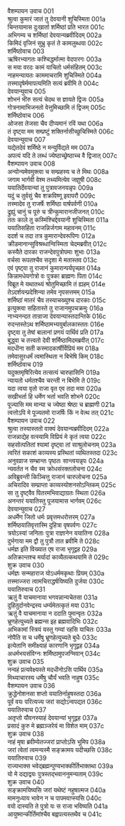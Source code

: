 वैशम्पायन उवाच	001  
श्रुत्वा कुमारं जातं तु देवयानी शुचिस्मिता	001a  
चिन्तयामास दुःखार्ता शर्मिष्ठां प्रति भारत	001c  
अभिगम्य च शर्मिष्ठां देवयान्यब्रवीदिदम्	002a  
किमिदं वृजिनं सुभ्रु कृतं ते कामलुब्धया	002c  
शर्मिष्ठोवाच	003  
ऋषिरभ्यागतः कश्चिद्धर्मात्मा वेदपारगः	003a  
स मया वरदः कामं याचितो धर्मसंहितम्	003c  
नाहमन्यायतः काममाचरामि शुचिस्मिते	004a  
तस्मादृषेर्ममापत्यमिति सत्यं ब्रवीमि ते	004c  
देवयान्युवाच	005  
शोभनं भीरु सत्यं चेदथ स ज्ञायते द्विजः	005a  
गोत्रनामाभिजनतो वेत्तुमिच्छामि तं द्विजम्	005c  
शर्मिष्ठोवाच	006  
ओजसा तेजसा चैव दीप्यमानं रविं यथा	006a  
तं दृष्ट्वा मम सम्प्रष्टुं शक्तिर्नासीच्छुचिस्मिते	006c  
देवयान्युवाच	007  
यद्येतदेवं शर्मिष्ठे न मन्युर्विद्यते मम	007a  
अपत्यं यदि ते लब्धं ज्येष्ठाच्छ्रेष्ठाच्च वै द्विजात्	007c  
वैशम्पायन उवाच	008  
अन्योन्यमेवमुक्त्वा च सम्प्रहस्य च ते मिथः	008a  
जगाम भार्गवी वेश्म तथ्यमित्येव जज्ञुषी	008c  
ययातिर्देवयान्यां तु पुत्रावजनयन्नृपः	009a  
यदुं च तुर्वसुं चैव शक्रविष्णू इवापरौ	009c  
तस्मादेव तु राजर्षेः शर्मिष्ठा वार्षपर्वणी	010a  
द्रुह्युं चानुं च पूरुं च त्रीन्कुमारानजीजनत्	010c  
ततः काले तु कस्मिंश्चिद्देवयानी शुचिस्मिता	011a  
ययातिसहिता राजन्निर्जगाम महावनम्	011c  
ददर्श च तदा तत्र कुमारान्देवरूपिणः	012a  
क्रीडमानान्सुविश्रब्धान्विस्मिता चेदमब्रवीत्	012c  
कस्यैते दारका राजन्देवपुत्रोपमाः शुभाः	013a  
वर्चसा रूपतश्चैव सदृशा मे मतास्तव	013c  
एवं पृष्ट्वा तु राजानं कुमारान्पर्यपृच्छत	014a  
किन्नामधेयगोत्रो वः पुत्रका ब्राह्मणः पिता	014c  
विब्रूत मे यथातथ्यं श्रोतुमिच्छामि तं ह्यहम्	014e  
तेऽदर्शयन्प्रदेशिन्या तमेव नृपसत्तमम्	015a  
शर्मिष्ठां मातरं चैव तस्याचख्युश्च दारकाः	015c  
इत्युक्त्वा सहितास्ते तु राजानमुपचक्रमुः	016a  
नाभ्यनन्दत तान्राजा देवयान्यास्तदान्तिके	016c  
रुदन्तस्तेऽथ शर्मिष्ठामभ्ययुर्बालकास्ततः	016e  
दृष्ट्वा तु तेषां बालानां प्रणयं पार्थिवं प्रति	017a  
बुद्ध्वा च तत्त्वतो देवी शर्मिष्ठामिदमब्रवीत्	017c  
मदधीना सती कस्मादकार्षीर्विप्रियं मम	018a  
तमेवासुरधर्मं त्वमास्थिता न बिभेषि किम्	018c  
शर्मिष्ठोवाच	019  
यदुक्तमृषिरित्येव तत्सत्यं चारुहासिनि	019a  
न्यायतो धर्मतश्चैव चरन्ती न बिभेमि ते	019c  
यदा त्वया वृतो राजा वृत एव तदा मया	020a  
सखीभर्ता हि धर्मेण भर्ता भवति शोभने	020c  
पूज्यासि मम मान्या च ज्येष्ठा श्रेष्ठा च ब्राह्मणी	021a  
त्वत्तोऽपि मे पूज्यतमो राजर्षिः किं न वेत्थ तत्	021c  
वैशम्पायन उवाच	022  
श्रुत्वा तस्यास्ततो वाक्यं देवयान्यब्रवीदिदम्	022a  
राजन्नाद्येह वत्स्यामि विप्रियं मे कृतं त्वया	022c  
सहसोत्पतितां श्यामां दृष्ट्वा तां साश्रुलोचनाम्	023a  
त्वरितं सकाशं काव्यस्य प्रस्थितां व्यथितस्तदा	023c  
अनुवव्राज सम्भ्रान्तः पृष्ठतः सान्त्वयन्नृपः	024a  
न्यवर्तत न चैव स्म क्रोधसंरक्तलोचना	024c  
अविब्रुवन्ती किञ्चित्तु राजानं चारुलोचना	025a  
अचिरादिव सम्प्राप्ता काव्यस्योशनसोऽन्तिकम्	025c  
सा तु दृष्ट्वैव पितरमभिवाद्याग्रतः स्थिता	026a  
अनन्तरं ययातिस्तु पूजयामास भार्गवम्	026c  
देवयान्युवाच	027  
अधर्मेण जितो धर्मः प्रवृत्तमधरोत्तरम्	027a  
शर्मिष्ठयातिवृत्तास्मि दुहित्रा वृषपर्वणः	027c  
त्रयोऽस्यां जनिताः पुत्रा राज्ञानेन ययातिना	028a  
दुर्भगाया मम द्वौ तु पुत्रौ तात ब्रवीमि ते	028c  
धर्मज्ञ इति विख्यात एष राजा भृगूद्वह	029a  
अतिक्रान्तश्च मर्यादां काव्यैतत्कथयामि ते	029c  
शुक्र उवाच	030  
धर्मज्ञः सन्महाराज योऽधर्ममकृथाः प्रियम्	030a  
तस्माज्जरा त्वामचिराद्धर्षयिष्यति दुर्जया	030c  
ययातिरुवाच	031  
ऋतुं वै याचमानाया भगवन्नान्यचेतसा	031a  
दुहितुर्दानवेन्द्रस्य धर्म्यमेतत्कृतं मया	031c  
ऋतुं वै याचमानाया न ददाति पुमान्वृतः	032a  
भ्रूणहेत्युच्यते ब्रह्मन्स इह ब्रह्मवादिभिः	032c  
अभिकामां स्त्रियं यस्तु गम्यां रहसि याचितः	033a  
नोपैति स च धर्मेषु भ्रूणहेत्युच्यते बुधैः	033c  
इत्येतानि समीक्ष्याहं कारणानि भृगूद्वह	034a  
अधर्मभयसंविग्नः शर्मिष्ठामुपजग्मिवान्	034c  
शुक्र उवाच	035  
नन्वहं प्रत्यवेक्ष्यस्ते मदधीनोऽसि पार्थिव	035a  
मिथ्याचारस्य धर्मेषु चौर्यं भवति नाहुष	035c  
वैशम्पायन उवाच	036  
क्रुद्धेनोशनसा शप्तो ययातिर्नाहुषस्तदा	036a  
पूर्वं वयः परित्यज्य जरां सद्योऽन्वपद्यत	036c  
ययातिरुवाच	037  
अतृप्तो यौवनस्याहं देवयान्यां भृगूद्वह	037a  
प्रसादं कुरु मे ब्रह्मञ्जरेयं मा विशेत माम्	037c  
शुक्र उवाच	038  
नाहं मृषा ब्रवीम्येतज्जरां प्राप्तोऽसि भूमिप	038a  
जरां त्वेतां त्वमन्यस्मै सङ्क्रामय यदीच्छसि	038c  
ययातिरुवाच	039  
राज्यभाक्स भवेद्ब्रह्मन्पुण्यभाक्कीर्तिभाक्तथा	039a  
यो मे दद्याद्वयः पुत्रस्तद्भवाननुमन्यताम्	039c  
शुक्र उवाच	040  
सङ्क्रामयिष्यसि जरां यथेष्टं नहुषात्मज	040a  
मामनुध्याय भावेन न च पापमवाप्स्यसि	040c  
वयो दास्यति ते पुत्रो यः स राजा भविष्यति	041a  
आयुष्मान्कीर्तिमांश्चैव बह्वपत्यस्तथैव च	041c  
